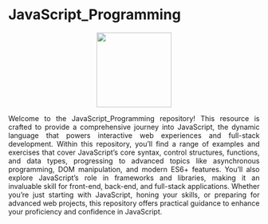 # JavaScript_Programming
<div align="center">
<img src="Assets/javascript-programming.png" width="150" height="150">
</div>
<p align="justify">Welcome to the JavaScript_Programming repository! This resource is crafted to provide a comprehensive journey into JavaScript, the dynamic language that powers interactive web experiences and full-stack development. Within this repository, you’ll find a range of examples and exercises that cover JavaScript’s core syntax, control structures, functions, and data types, progressing to advanced topics like asynchronous programming, DOM manipulation, and modern ES6+ features. You’ll also explore JavaScript’s role in frameworks and libraries, making it an invaluable skill for front-end, back-end, and full-stack applications. Whether you’re just starting with JavaScript, honing your skills, or preparing for advanced web projects, this repository offers practical guidance to enhance your proficiency and confidence in JavaScript.</p>
